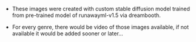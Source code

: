 -   These images were created with  custom stable diffusion model trained from pre-trained model of runawayml-v1.5 via dreambooth.

-   For every genre, there would be video of those images available, if not available it would be added sooner or later...
